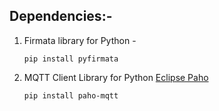 ## Dependencies:-

1. Firmata library for Python - 
	```
	pip install pyfirmata
	```
2. MQTT Client Library for Python [Eclipse Paho](https://pypi.org/project/paho-mqtt/)
	```
	pip install paho-mqtt
	```
